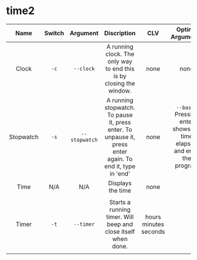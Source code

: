time2
=====

Name|Switch|Argument|Discription|CLV|Optinal Arguments|Sample Usage|
:--:|:----:|:------:|:---------:|:-:|:---------------:|:----------:|
Clock|`-c`|`--clock`|A running clock. The only way to end this is by closing the window.|none|none|`time2 -c`
Stopwatch|`-s`|`--stopwatch`|A running stopwatch. To pause it, press enter. To unpause it, press enter again. To end it, type in 'end'|none|`--basic` Pressing enter shows the time elapsed and ends the program|`time2 -s`` --basic`|
Time|N/A|N/A|Displays the time|none||`time2`|
Timer|`-t`|`--timer`|Starts a running timer. Will beep and close itself when done.|hours minutes seconds||To set the timer to go off in 4 minutes: `time2 -t 0 4 0`|
